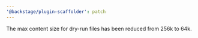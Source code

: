 ```yaml
---
'@backstage/plugin-scaffolder': patch
---
```


The max content size for dry-run files has been reduced from 256k to 64k.
